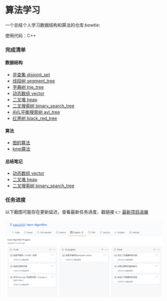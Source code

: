 # 算法学习

一个总结个人学习数据结构和算法的仓库:bowtie:

使用代码：C++

### 完成清单
#### 数据结构
- [并查集 disjoint_set](disjoint_set) 
- [线段树 segment_tree](segment_tree) 
- [字典树 trie_tree](trie_tree) 
- [动态数组 vector](vector)
- [二叉堆 heap](heap)
- [二叉搜索树 binary_search_tree](binary_search_tree)    
- [AVL平衡搜索树 avl_tree](avl_tree) 
- [红黑树 black_red_tree](black_red_tree) 

#### 算法
- [图的算法](graph)
- [kmp算法](kmp)

#### 总结笔记
- [动态数组 vector](vector)
- [二叉堆 heap](heap)  
- [二叉搜索树 binary_search_tree](binary_search_tree)    

### 任务进度
以下截图可能存在更新延迟，查看最新任务进度，戳链接 :point_right: [最新项目进展](https://github.com/kaka2634/learn-algorithm/projects/1)


![img1](project_progress.PNG)
